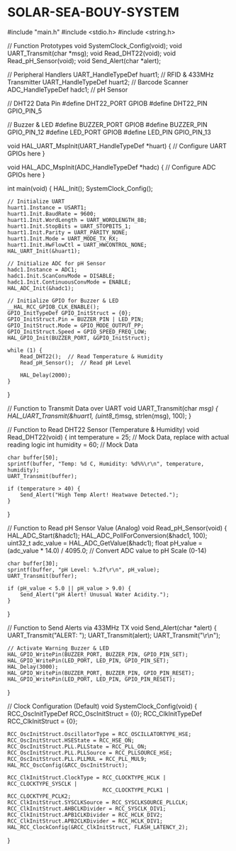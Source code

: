 # SOLAR-SEA-BOUY-SYSTEM

#include "main.h"
#include <stdio.h>
#include <string.h>

// Function Prototypes
void SystemClock_Config(void);
void UART_Transmit(char *msg);
void Read_DHT22(void);
void Read_pH_Sensor(void);
void Send_Alert(char *alert);

// Peripheral Handlers
UART_HandleTypeDef huart1;  // RFID & 433MHz Transmitter
UART_HandleTypeDef huart2;  // Barcode Scanner
ADC_HandleTypeDef hadc1;    // pH Sensor

// DHT22 Data Pin
#define DHT22_PORT GPIOB
#define DHT22_PIN GPIO_PIN_5

// Buzzer & LED
#define BUZZER_PORT GPIOB
#define BUZZER_PIN GPIO_PIN_12
#define LED_PORT GPIOB
#define LED_PIN GPIO_PIN_13

void HAL_UART_MspInit(UART_HandleTypeDef *huart) {
    // Configure UART GPIOs here
}

void HAL_ADC_MspInit(ADC_HandleTypeDef *hadc) {
    // Configure ADC GPIOs here
}

int main(void) {
    HAL_Init();
    SystemClock_Config();

    // Initialize UART
    huart1.Instance = USART1;
    huart1.Init.BaudRate = 9600;
    huart1.Init.WordLength = UART_WORDLENGTH_8B;
    huart1.Init.StopBits = UART_STOPBITS_1;
    huart1.Init.Parity = UART_PARITY_NONE;
    huart1.Init.Mode = UART_MODE_TX_RX;
    huart1.Init.HwFlowCtl = UART_HWCONTROL_NONE;
    HAL_UART_Init(&huart1);

    // Initialize ADC for pH Sensor
    hadc1.Instance = ADC1;
    hadc1.Init.ScanConvMode = DISABLE;
    hadc1.Init.ContinuousConvMode = ENABLE;
    HAL_ADC_Init(&hadc1);

    // Initialize GPIO for Buzzer & LED
    __HAL_RCC_GPIOB_CLK_ENABLE();
    GPIO_InitTypeDef GPIO_InitStruct = {0};
    GPIO_InitStruct.Pin = BUZZER_PIN | LED_PIN;
    GPIO_InitStruct.Mode = GPIO_MODE_OUTPUT_PP;
    GPIO_InitStruct.Speed = GPIO_SPEED_FREQ_LOW;
    HAL_GPIO_Init(BUZZER_PORT, &GPIO_InitStruct);

    while (1) {
        Read_DHT22();  // Read Temperature & Humidity
        Read_pH_Sensor();  // Read pH Level

        HAL_Delay(2000);
    }
}

// Function to Transmit Data over UART
void UART_Transmit(char *msg) {
    HAL_UART_Transmit(&huart1, (uint8_t*)msg, strlen(msg), 100);
}

// Function to Read DHT22 Sensor (Temperature & Humidity)
void Read_DHT22(void) {
    int temperature = 25;  // Mock Data, replace with actual reading logic
    int humidity = 60;  // Mock Data

    char buffer[50];
    sprintf(buffer, "Temp: %d C, Humidity: %d%%\r\n", temperature, humidity);
    UART_Transmit(buffer);

    if (temperature > 40) {
        Send_Alert("High Temp Alert! Heatwave Detected.");
    }
}

// Function to Read pH Sensor Value (Analog)
void Read_pH_Sensor(void) {
    HAL_ADC_Start(&hadc1);
    HAL_ADC_PollForConversion(&hadc1, 100);
    uint32_t adc_value = HAL_ADC_GetValue(&hadc1);
    float pH_value = (adc_value * 14.0) / 4095.0;  // Convert ADC value to pH Scale (0-14)

    char buffer[30];
    sprintf(buffer, "pH Level: %.2f\r\n", pH_value);
    UART_Transmit(buffer);

    if (pH_value < 5.0 || pH_value > 9.0) {
        Send_Alert("pH Alert! Unusual Water Acidity.");
    }
}

// Function to Send Alerts via 433MHz TX
void Send_Alert(char *alert) {
    UART_Transmit("ALERT: ");
    UART_Transmit(alert);
    UART_Transmit("\r\n");

    // Activate Warning Buzzer & LED
    HAL_GPIO_WritePin(BUZZER_PORT, BUZZER_PIN, GPIO_PIN_SET);
    HAL_GPIO_WritePin(LED_PORT, LED_PIN, GPIO_PIN_SET);
    HAL_Delay(3000);
    HAL_GPIO_WritePin(BUZZER_PORT, BUZZER_PIN, GPIO_PIN_RESET);
    HAL_GPIO_WritePin(LED_PORT, LED_PIN, GPIO_PIN_RESET);
}

// Clock Configuration (Default)
void SystemClock_Config(void) {
    RCC_OscInitTypeDef RCC_OscInitStruct = {0};
    RCC_ClkInitTypeDef RCC_ClkInitStruct = {0};

    RCC_OscInitStruct.OscillatorType = RCC_OSCILLATORTYPE_HSE;
    RCC_OscInitStruct.HSEState = RCC_HSE_ON;
    RCC_OscInitStruct.PLL.PLLState = RCC_PLL_ON;
    RCC_OscInitStruct.PLL.PLLSource = RCC_PLLSOURCE_HSE;
    RCC_OscInitStruct.PLL.PLLMUL = RCC_PLL_MUL9;
    HAL_RCC_OscConfig(&RCC_OscInitStruct);

    RCC_ClkInitStruct.ClockType = RCC_CLOCKTYPE_HCLK | RCC_CLOCKTYPE_SYSCLK |
                                  RCC_CLOCKTYPE_PCLK1 | RCC_CLOCKTYPE_PCLK2;
    RCC_ClkInitStruct.SYSCLKSource = RCC_SYSCLKSOURCE_PLLCLK;
    RCC_ClkInitStruct.AHBCLKDivider = RCC_SYSCLK_DIV1;
    RCC_ClkInitStruct.APB1CLKDivider = RCC_HCLK_DIV2;
    RCC_ClkInitStruct.APB2CLKDivider = RCC_HCLK_DIV1;
    HAL_RCC_ClockConfig(&RCC_ClkInitStruct, FLASH_LATENCY_2);
}
